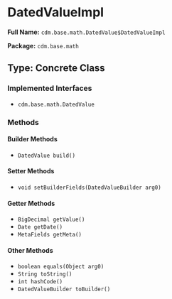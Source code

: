 # DatedValueImpl

**Full Name:** `cdm.base.math.DatedValue$DatedValueImpl`

**Package:** `cdm.base.math`

## Type: Concrete Class

### Implemented Interfaces

- `cdm.base.math.DatedValue`

### Methods

#### Builder Methods

- `DatedValue build()`

#### Setter Methods

- `void setBuilderFields(DatedValueBuilder arg0)`

#### Getter Methods

- `BigDecimal getValue()`
- `Date getDate()`
- `MetaFields getMeta()`

#### Other Methods

- `boolean equals(Object arg0)`
- `String toString()`
- `int hashCode()`
- `DatedValueBuilder toBuilder()`

